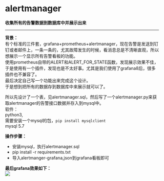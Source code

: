 # alertmanager
**收集所有的告警数据到数据库中并展示出来**

------------


**背景：**<br/>
有个标准的三件套，grafana+prometheus+alertmanager，现在告警是发送到钉钉或者邮件上，一条一条的，尤其故障发生的时候，看消息总是不清晰直观，所以想展示一个显示所有告警看板的功能。<br/>
使用prometheus自带的ALERT和ALERT_FOR_STATE函数，发现展示效果不佳，于是使用有一个插件，发现也是不太好事。尤其是我们使用了grafana8后，很多插件也不兼容了。<br/>
最后决定自己写一个功能出来完成这个设计。<br/>
于是想到把所有的数据存到数据库中来展示就可以了。<br/>

所以先设计了一个表，见alertmanager.sql，然后写了一个alertmanager.py来获取alertmanager的告警接口数据并存入到mysql中。<br/>
软件：<br/>
python3,<br/>
需要安装一个mysql的包，`pip install mysqlclient`<br/>
mysql 5.7<br/>

**操作步骤：**<br/>
- 安装mysql，执行alertmanager.sql
- pip install -r requirements.txt
- 导入alertmanger-grafana,json到grafana看板即可

**最后grafana效果如下：**<br/>
![](https://s3.bmp.ovh/imgs/2022/01/8b98e9c7b421d007.png)
